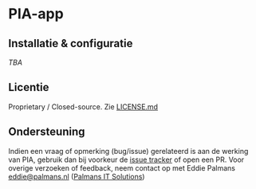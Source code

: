 # PIA-app

## Installatie & configuratie

*TBA*

## Licentie

Proprietary / Closed-source. Zie [LICENSE.md](./LICENSE.md)

## Ondersteuning
Indien een vraag of opmerking (bug/issue) gerelateerd is aan de werking van PIA, gebruik dan bij voorkeur de [issue tracker](https://github.com/piazorg/issues/issues) of open een PR.
Voor overige verzoeken of feedback, neem contact op met Eddie Palmans <eddie@palmans.nl> ([Palmans IT Solutions](https://www.palmans.nl/))
